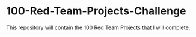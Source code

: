 # 100-Red-Team-Projects-Challenge
This repository will contain the 100 Red Team Projects that I will complete.
